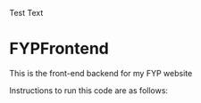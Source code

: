 Test Text
# FYPFrontend
This is the front-end backend for my FYP website

Instructions to run this code are as follows:
